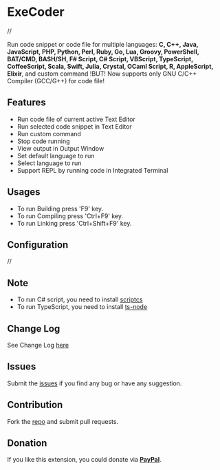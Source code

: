 # ExeCoder

//

Run code snippet or code file for multiple languages: **C, C++, Java, JavaScript, PHP, Python, Perl, Ruby, Go, Lua, Groovy, PowerShell, BAT/CMD, BASH/SH, F# Script, C# Script, VBScript, TypeScript, CoffeeScript, Scala, Swift, Julia, Crystal, OCaml Script, R, AppleScript, Elixir**, and custom command
!BUT! Now supports only GNU C/C++ Compiler (GCC/G++) for code file!

## Features

* Run code file of current active Text Editor
* Run selected code snippet in Text Editor
* Run custom command
* Stop code running
* View output in Output Window
* Set default language to run
* Select language to run
* Support REPL by running code in Integrated Terminal

## Usages

* To run Building press 'F9' key.
* To run Compiling press 'Ctrl+F9' key.
* To run Linking press 'Ctrl+Shift+F9' key.

## Configuration

//

## Note
* To run C# script, you need to install [scriptcs](http://scriptcs.net/)
* To run TypeScript, you need to install [ts-node](https://github.com/TypeStrong/ts-node)

## Change Log
See Change Log [here](https://github.com/GamesAdmin/vscode-execoder/blob/master/CHANGELOG.md)

## Issues
Submit the [issues](https://github.com/GamesAdmin/vscode-execoder/issues) if you find any bug or have any suggestion.

## Contribution
Fork the [repo](https://github.com/GamesAdmin/vscode-execoder) and submit pull requests.

## Donation

If you like this extension, you could donate via **[PayPal](https://www.paypal.me/MazyCrazy)**.
